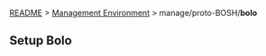 [README](../../README.md) > [Management Environment](../../manage.md) > manage/proto-BOSH/**bolo**

## Setup Bolo
